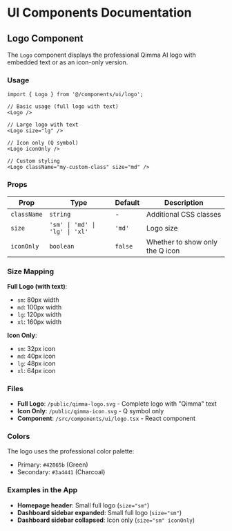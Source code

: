 # UI Components Documentation

## Logo Component

The `Logo` component displays the professional Qimma AI logo with embedded text or as an icon-only version.

### Usage

```tsx
import { Logo } from '@/components/ui/logo';

// Basic usage (full logo with text)
<Logo />

// Large logo with text
<Logo size="lg" />

// Icon only (Q symbol)
<Logo iconOnly />

// Custom styling
<Logo className="my-custom-class" size="md" />
```

### Props

| Prop | Type | Default | Description |
|------|------|---------|-------------|
| `className` | `string` | - | Additional CSS classes |
| `size` | `'sm' \| 'md' \| 'lg' \| 'xl'` | `'md'` | Logo size |
| `iconOnly` | `boolean` | `false` | Whether to show only the Q icon |

### Size Mapping

**Full Logo (with text)**:
- `sm`: 80px width
- `md`: 100px width  
- `lg`: 120px width
- `xl`: 160px width

**Icon Only**:
- `sm`: 32px icon
- `md`: 40px icon
- `lg`: 48px icon
- `xl`: 64px icon

### Files

- **Full Logo**: `/public/qimma-logo.svg` - Complete logo with "Qimma" text
- **Icon Only**: `/public/qimma-icon.svg` - Q symbol only
- **Component**: `/src/components/ui/logo.tsx` - React component

### Colors

The logo uses the professional color palette:
- Primary: `#42865b` (Green)
- Secondary: `#3a4441` (Charcoal)

### Examples in the App

- **Homepage header**: Small full logo (`size="sm"`)
- **Dashboard sidebar expanded**: Small full logo (`size="sm"`)
- **Dashboard sidebar collapsed**: Icon only (`size="sm" iconOnly`) 